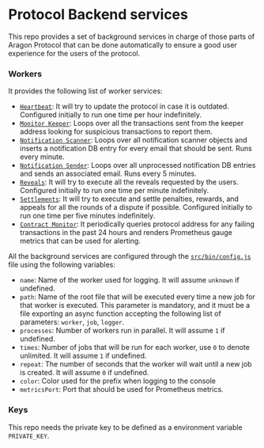 # Protocol Backend services

This repo provides a set of background services in charge of those parts of Aragon Protocol that can be done automatically to ensure a good user experience for the users of the protocol.

### Workers

It provides the following list of worker services:
- [`Heartbeat`](./src/workers/heartbeat.js): It will try to update the protocol in case it is outdated. Configured initially to run one time per hour indefinitely.
- [`Monitor Keeper`](./src/workers/monitor-keeper.js): Loops over all the transactions sent from the keeper address looking for suspicious transactions to report them.
- [`Notification Scanner`](./src/workers/notification-scanner.js): Loops over all notification scanner objects and inserts a notification DB entry for every email that should be sent. Runs every minute.
- [`Notification Sender`](./src/workers/notification-sender.js): Loops over all unprocessed notification DB entries and sends an associated email. Runs every 5 minutes.
- [`Reveals`](./src/workers/reveal.js): It will try to execute all the reveals requested by the users. Configured initially to run one time per minute indefinitely.
- [`Settlements`](./src/workers/settlements.js): It will try to execute and settle penalties, rewards, and appeals for all the rounds of a dispute if possible. Configured initially to run one time per five minutes indefinitely.
- [`Contract Monitor`](./src/workers/contract-monitor.js): It periodically queries protocol address for any failing transactions in the past 24 hours and renders Prometheus gauge metrics that can be used for alerting.

All the background services are configured through the [`src/bin/config.js`](src/bin/config.js) file using the following variables:
- `name`: Name of the worker used for logging. It will assume `unknown` if undefined.
- `path`: Name of the root file that will be executed every time a new job for that worker is executed. This parameter is mandatory, and it must be a file exporting an async function accepting the following list of parameters: `worker`, `job`, `logger`.
- `processes`: Number of workers run in parallel. It will assume `1` if undefined.
- `times`: Number of jobs that will be run for each worker, use `0` to denote unlimited. It will assume `1` if undefined.
- `repeat`: The number of seconds that the worker will wait until a new job is created. It will assume `0` if undefined.
- `color`: Color used for the prefix when logging to the console
- `metricsPort`: Port that should be used for Prometheus metrics.

### Keys

This repo needs the private key to be defined as a environment variable `PRIVATE_KEY`. 
